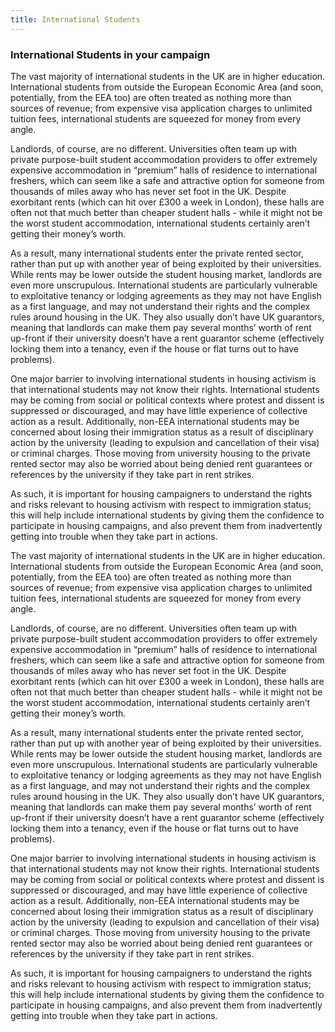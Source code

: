 ```yaml
---
title: International Students
---
```


### International Students in your campaign

The vast majority of international students in the UK are in higher education. International students from outside the European Economic Area (and soon, potentially, from the EEA too) are often treated as nothing more than sources of revenue; from expensive visa application charges to unlimited tuition fees, international students are squeezed for money from every angle.

Landlords, of course, are no different. Universities often team up with private purpose-built student accommodation providers to offer extremely expensive accommodation in “premium” halls of residence to international freshers, which can seem like a safe and attractive option for someone from thousands of miles away who has never set foot in the UK. Despite exorbitant rents (which can hit over £300 a week in London), these halls are often not that much better than cheaper student halls - while it might not be the worst student accommodation, international students certainly aren’t getting their money’s worth.

As a result, many international students enter the private rented sector, rather than put up with another year of being exploited by their universities. While rents may be lower outside the student housing market, landlords are even more unscrupulous. International students are particularly vulnerable to exploitative tenancy or lodging agreements as they may not have English as a first language, and may not understand their rights and the complex rules around housing in the UK. They also usually don’t have UK guarantors, meaning that landlords can make them pay several months’ worth of rent up-front if their university doesn’t have a rent guarantor scheme (effectively locking them into a tenancy, even if the house or flat turns out to have problems).

One major barrier to involving international students in housing activism is that international students may not know their rights. International students may be coming from social or political contexts where protest and dissent is suppressed or discouraged, and may have little experience of collective action as a result. Additionally, non-EEA international students may be concerned about losing their immigration status as a result of disciplinary action by the university (leading to expulsion and cancellation of their visa) or criminal charges. Those moving from university housing to the private rented sector may also be worried about being denied rent guarantees or references by the university if they take part in rent strikes.

As such, it is important for housing campaigners to understand the rights and risks relevant to housing activism with respect to immigration status; this will help include international students by giving them the confidence to participate in housing campaigns, and also prevent them from inadvertently getting into trouble when they take part in actions.

The vast majority of international students in the UK are in higher education. International students from outside the European Economic Area (and soon, potentially, from the EEA too) are often treated as nothing more than sources of revenue; from expensive visa application charges to unlimited tuition fees, international students are squeezed for money from every angle.

Landlords, of course, are no different. Universities often team up with private purpose-built student accommodation providers to offer extremely expensive accommodation in “premium” halls of residence to international freshers, which can seem like a safe and attractive option for someone from thousands of miles away who has never set foot in the UK. Despite exorbitant rents (which can hit over £300 a week in London), these halls are often not that much better than cheaper student halls - while it might not be the worst student accommodation, international students certainly aren’t getting their money’s worth.

As a result, many international students enter the private rented sector, rather than put up with another year of being exploited by their universities. While rents may be lower outside the student housing market, landlords are even more unscrupulous. International students are particularly vulnerable to exploitative tenancy or lodging agreements as they may not have English as a first language, and may not understand their rights and the complex rules around housing in the UK. They also usually don’t have UK guarantors, meaning that landlords can make them pay several months’ worth of rent up-front if their university doesn’t have a rent guarantor scheme (effectively locking them into a tenancy, even if the house or flat turns out to have problems).

One major barrier to involving international students in housing activism is that international students may not know their rights. International students may be coming from social or political contexts where protest and dissent is suppressed or discouraged, and may have little experience of collective action as a result. Additionally, non-EEA international students may be concerned about losing their immigration status as a result of disciplinary action by the university (leading to expulsion and cancellation of their visa) or criminal charges. Those moving from university housing to the private rented sector may also be worried about being denied rent guarantees or references by the university if they take part in rent strikes.

As such, it is important for housing campaigners to understand the rights and risks relevant to housing activism with respect to immigration status; this will help include international students by giving them the confidence to participate in housing campaigns, and also prevent them from inadvertently getting into trouble when they take part in actions.
